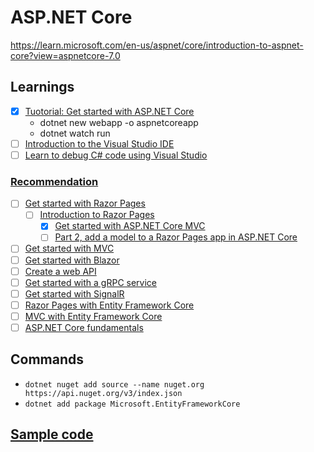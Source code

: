 # ASP.NET Core
https://learn.microsoft.com/en-us/aspnet/core/introduction-to-aspnet-core?view=aspnetcore-7.0

## Learnings
- [x] [Tuotorial: Get started with ASP.NET Core](https://learn.microsoft.com/en-us/aspnet/core/getting-started/?view=aspnetcore-7.0&tabs=linux)
  - dotnet new webapp -o aspnetcoreapp
  - dotnet watch run
- [ ] [Introduction to the Visual Studio IDE](https://learn.microsoft.com/en-us/visualstudio/get-started/visual-studio-ide?view=vs-2022)
- [ ] [Learn to debug C# code using Visual Studio](https://learn.microsoft.com/en-us/visualstudio/debugger/debugger-feature-tour?view=vs-2022)
### [Recommendation](https://learn.microsoft.com/en-us/aspnet/core/introduction-to-aspnet-core?view=aspnetcore-7.0#recommended-learning-path)
- [ ] [Get started with Razor Pages](https://learn.microsoft.com/en-us/aspnet/core/tutorials/razor-pages/razor-pages-start?view=aspnetcore-7.0&tabs=visual-studio)
  - [ ] [Introduction to Razor Pages](https://learn.microsoft.com/en-us/aspnet/core/razor-pages/?view=aspnetcore-7.0&tabs=visual-studio)
    - [x] [Get started with ASP.NET Core MVC](https://learn.microsoft.com/en-us/aspnet/core/tutorials/first-mvc-app/start-mvc?view=aspnetcore-7.0&tabs=visual-studio)
    - [ ] [Part 2, add a model to a Razor Pages app in ASP.NET Core](https://learn.microsoft.com/en-us/aspnet/core/tutorials/razor-pages/model?view=aspnetcore-7.0&tabs=visual-studio)
- [ ] [Get started with MVC](https://learn.microsoft.com/en-us/aspnet/core/tutorials/first-mvc-app/start-mvc?view=aspnetcore-7.0&tabs=visual-studio)
- [ ] [Get started with Blazor](https://dotnet.microsoft.com/en-us/learn/aspnet/blazor-tutorial/intro)
- [ ] [Create a web API](https://learn.microsoft.com/en-us/aspnet/core/tutorials/first-web-api?view=aspnetcore-7.0&tabs=visual-studio)
- [ ] [Get started with a gRPC service](https://learn.microsoft.com/en-us/aspnet/core/tutorials/grpc/grpc-start?view=aspnetcore-7.0&tabs=visual-studio)
- [ ] [Get started with SignalR](https://learn.microsoft.com/en-us/aspnet/core/tutorials/signalr?view=aspnetcore-7.0&tabs=visual-studio)
- [ ] [Razor Pages with Entity Framework Core](https://learn.microsoft.com/en-us/aspnet/core/data/ef-rp/intro?view=aspnetcore-7.0&tabs=visual-studio)
- [ ] [MVC with Entity Framework Core](https://learn.microsoft.com/en-us/aspnet/core/data/ef-mvc/intro?view=aspnetcore-7.0)
- [ ] [ASP.NET Core fundamentals](https://learn.microsoft.com/en-us/aspnet/core/fundamentals/?view=aspnetcore-7.0&tabs=linux)
## Commands
- `dotnet nuget add source --name nuget.org https://api.nuget.org/v3/index.json`
- `dotnet add package Microsoft.EntityFrameworkCore`

## [Sample code](https://learn.microsoft.com/en-us/aspnet/core/introduction-to-aspnet-core?view=aspnetcore-7.0#how-to-download-a-sample)